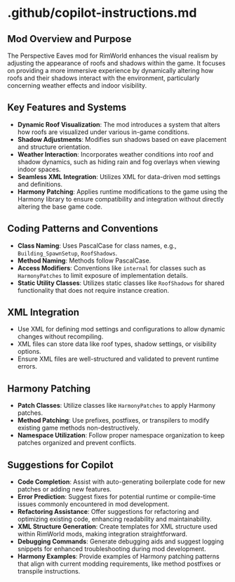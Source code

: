 # .github/copilot-instructions.md

## Mod Overview and Purpose

The Perspective Eaves mod for RimWorld enhances the visual realism by adjusting the appearance of roofs and shadows within the game. It focuses on providing a more immersive experience by dynamically altering how roofs and their shadows interact with the environment, particularly concerning weather effects and indoor visibility.

## Key Features and Systems

- **Dynamic Roof Visualization**: The mod introduces a system that alters how roofs are visualized under various in-game conditions.
- **Shadow Adjustments**: Modifies sun shadows based on eave placement and structure orientation.
- **Weather Interaction**: Incorporates weather conditions into roof and shadow dynamics, such as hiding rain and fog overlays when viewing indoor spaces.
- **Seamless XML Integration**: Utilizes XML for data-driven mod settings and definitions.
- **Harmony Patching**: Applies runtime modifications to the game using the Harmony library to ensure compatibility and integration without directly altering the base game code.

## Coding Patterns and Conventions

- **Class Naming**: Uses PascalCase for class names, e.g., `Building_SpawnSetup`, `RoofShadows`.
- **Method Naming**: Methods follow PascalCase.
- **Access Modifiers**: Conventions like `internal` for classes such as `HarmonyPatches` to limit exposure of implementation details.
- **Static Utility Classes**: Utilizes static classes like `RoofShadows` for shared functionality that does not require instance creation.

## XML Integration

- Use XML for defining mod settings and configurations to allow dynamic changes without recompiling.
- XML files can store data like roof types, shadow settings, or visibility options.
- Ensure XML files are well-structured and validated to prevent runtime errors.

## Harmony Patching

- **Patch Classes**: Utilize classes like `HarmonyPatches` to apply Harmony patches.
- **Method Patching**: Use prefixes, postfixes, or transpilers to modify existing game methods non-destructively.
- **Namespace Utilization**: Follow proper namespace organization to keep patches organized and prevent conflicts.

## Suggestions for Copilot

- **Code Completion**: Assist with auto-generating boilerplate code for new patches or adding new features.
- **Error Prediction**: Suggest fixes for potential runtime or compile-time issues commonly encountered in mod development.
- **Refactoring Assistance**: Offer suggestions for refactoring and optimizing existing code, enhancing readability and maintainability.
- **XML Structure Generation**: Create templates for XML structure used within RimWorld mods, making integration straightforward.
- **Debugging Commands**: Generate debugging aids and suggest logging snippets for enhanced troubleshooting during mod development.
- **Harmony Examples**: Provide examples of Harmony patching patterns that align with current modding requirements, like method postfixes or transpile instructions.
